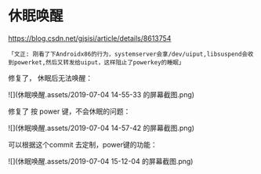 # 休眠唤醒

https://blog.csdn.net/gjsisi/article/details/8613754

```
「文正: 刚看了下Androidx86的行为，systemserver会拿/dev/uiput,libsuspend会收到powerket,然后又转发给uiput，这样阻止了powerkey的睡眠」
```

修复了， 休眠后无法唤醒：

![](休眠唤醒.assets/2019-07-04 14-55-33 的屏幕截图.png)

修复了 按 power 键，不会休眠的问题：

![](休眠唤醒.assets/2019-07-04 14-57-42 的屏幕截图.png)



可以根据这个commit 去定制，power键的功能：

![](休眠唤醒.assets/2019-07-04 15-12-04 的屏幕截图.png)

